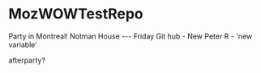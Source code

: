 # MozWOWTestRepo
Party in Montreal!
Notman House --- Friday 
Git hub - New Peter
R - 'new variable'

afterparty?
